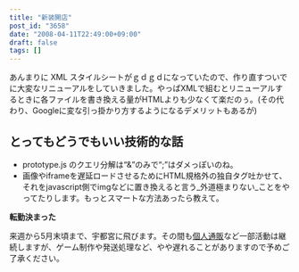 ```yaml
---
title: "新装開店"
post_id: "3658"
date: "2008-04-11T22:49:00+09:00"
draft: false
tags: []
---
```


あんまりに XML スタイルシートがｇｄｇｄになっていたので、作り直すついでに大変なリニューアルをしていきました。やっぱXMLで組むとリニューアルするときに各ファイルを書き換える量がHTMLよりも少なくて楽だのぅ。(その代わり、Googleに変な引っ掛かり方するようになるデメリットもあるが)

## とってもどうでもいい技術的な話

* prototype.js のクエリ分解は“&”のみで“;”はダメっぽいのね。
* 画像やiframeを遅延ロードさせるためにHTML規格外の独自タグ吐かせて、それをjavascript側でimgなどに置き換えると言う_外道極まりない_ことをやってたりします。もっとスマートな方法あったら教えて。

**転勤決まった** 

来週から5月末頃まで、宇都宮に飛びます。その間も[個人通販](http://e.danmaq.com/)など一部活動は継続しますが、ゲーム制作や発送処理など、やや遅れることがありますので予めご了承ください。
